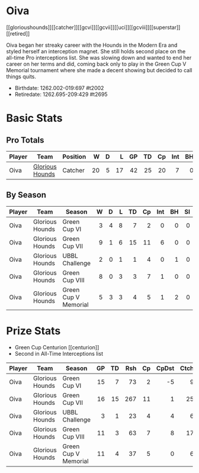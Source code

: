# Oiva

[[glorioushounds]][[catcher]][[gcvi]][[gcvii]][[uci]][[gcviii]][[superstar]][[retired]]

Oiva began her streaky career with the Hounds in the Modern Era and styled herself an interception magnet. She still holds second place on the all-time Pro interceptions list. She was slowing down and wanted to end her career on her terms and did, coming back only to play in the Green Cup V Memorial tournament where she made a decent showing but decided to call things quits.

* Birthdate: 1262.002-019:697 #t2002
* Retiredate: 1262.695-209:429 #t2695

# Basic Stats

## Pro Totals

| Player           | Team        | Position      | W | D | L | GP | TD | Cp | Int | BH | SI | Ki | MVP | SPP |
|------------------|-------------|---------------|--:|--:|--:|---:|---:|---:|----:|---:|---:|---:|----:|----:|
| Oiva  | [Glorious Hounds](../teams/glorioushounds) | Catcher  |   20 |    5 |   17 |   42 |   25 |   20 |    7 |    0 |    0 |    0 |    3 |  124 |

## By Season

| Player | Team         | Season          | W | D | L | TD | Cp | Int | BH | SI | Ki | MVP | SPP |
|--------|--------------|-----------------|--:|--:|--:|---:|---:|----:|---:|---:|---:|----:|----:|
| Oiva  | Glorious Hounds | Green Cup VI         |    3 |    4 |    8 |    7 |    2 |    0 |    0 |    0 |    0 |    1 |   28 |
| Oiva  | Glorious Hounds | Green Cup VII        |    9 |    1 |    6 |   15 |   11 |    6 |    0 |    0 |    0 |    2 |   78 |
| Oiva  | Glorious Hounds | UBBL Challenge       |    2 |    0 |    1 |    1 |    4 |    0 |    1 |    0 |    0 |    0 |    9 |
| Oiva  | Glorious Hounds | Green Cup VIII       |    8 |    0 |    3 |    3 |    7 |    1 |    0 |    0 |    0 |    0 |   18 |
| Oiva  | Glorious Hounds | Green Cup V Memorial |    5 |    3 |    3 |    4 |    5 |    1 |    2 |    0 |    0 |    0 |   23 |

# Prize Stats

* Green Cup Centurion [[centurion]]
* Second in All-Time Interceptions list

| Player | Team         | Season          | GP | TD | Rsh | Cp | CpDst | Ctch | Int | Cas | Blk | Sck | MVP | SPP |
|--------|--------------|-----------------|---:|---:|----:|---:|------:|-----:|----:|----:|----:|----:|----:|----:|
| Oiva  | Glorious Hounds | Green Cup VI         | 15 |    7 |   73 |    2 |    -5 |    9 |    0 |    0 |   37 |    2 |    1 |   28 |
| Oiva  | Glorious Hounds | Green Cup VII        | 16 |   15 |  267 |   11 |     1 |   25 |    **6** |    0 |   29 |    3 |    2 |   78 |
| Oiva  | Glorious Hounds | UBBL Challenge       |  3 |    1 |   23 |    4 |     4 |    6 |    0 |    1 |    8 |    0 |    0 |    9 |
| Oiva  | Glorious Hounds | Green Cup VIII       | 11 |    3 |   63 |    7 |     8 |   17 |    1 |    0 |   20 |    3 |    0 |   18 |
| Oiva  | Glorious Hounds | Green Cup V Memorial | 11 |    4 |   37 |    5 |     0 |    6 |    1 |    2 |   18 |    0 |    0 |   23 |
